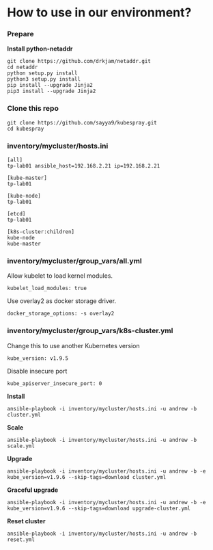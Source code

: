 # How to use in our environment?

### Prepare

**Install python-netaddr**

```
git clone https://github.com/drkjam/netaddr.git
cd netaddr
python setup.py install
python3 setup.py install
pip install --upgrade Jinja2
pip3 install --upgrade Jinja2
```

### Clone this repo

```
git clone https://github.com/sayya9/kubespray.git
cd kubespray
```

### inventory/mycluster/hosts.ini

```
[all]
tp-lab01 ansible_host=192.168.2.21 ip=192.168.2.21

[kube-master]
tp-lab01 	 

[kube-node]
tp-lab01 	 

[etcd]
tp-lab01 	 

[k8s-cluster:children]
kube-node 	 
kube-master 
```

### inventory/mycluster/group_vars/all.yml

Allow kubelet to load kernel modules.

```
kubelet_load_modules: true
```

Use overlay2 as docker storage driver.

```
docker_storage_options: -s overlay2
```

### inventory/mycluster/group_vars/k8s-cluster.yml

Change this to use another Kubernetes version

```
kube_version: v1.9.5
```

Disable insecure port

```
kube_apiserver_insecure_port: 0
```

**Install**

```
ansible-playbook -i inventory/mycluster/hosts.ini -u andrew -b cluster.yml
```

**Scale**

```
ansible-playbook -i inventory/mycluster/hosts.ini -u andrew -b scale.yml
```

**Upgrade**

```
ansible-playbook -i inventory/mycluster/hosts.ini -u andrew -b -e kube_version=v1.9.6 --skip-tags=download cluster.yml
```

**Graceful upgrade**

```
ansible-playbook -i inventory/mycluster/hosts.ini -u andrew -b -e kube_version=v1.9.6 --skip-tags=download upgrade-cluster.yml
```

**Reset cluster**

```
ansible-playbook -i inventory/mycluster/hosts.ini -u andrew -b reset.yml
```
